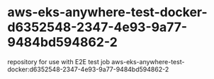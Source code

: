 # aws-eks-anywhere-test-docker-d6352548-2347-4e93-9a77-9484bd594862-2
repository for use with E2E test job aws-eks-anywhere-test-docker:d6352548-2347-4e93-9a77-9484bd594862-2
